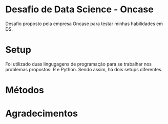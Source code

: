 # Desafio de Data Science - Oncase

Desafio proposto pela empresa Oncase para testar minhas habilidades em DS.

# Setup

Foi utilizado duas lingugagens de programação para se trabalhar nos problemas
propostos: R e Python. Sendo assim, há dois setups diferentes.

# Métodos

# Agradecimentos
